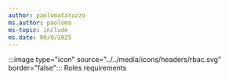 ```yaml
---
author: paolomatarazzo
ms.author: paoloma
ms-topic: include
ms.date: 09/9/2025
---
```


:::image type="icon" source="../../media/icons/headers/rbac.svg" border="false"::: Roles requirements
